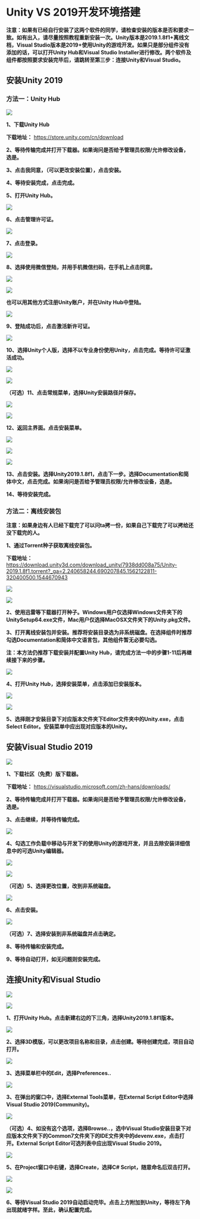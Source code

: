 # Unity VS 2019开发环境搭建

**注意：如果有已经自行安装了这两个软件的同学，请检查安装的版本是否和要求一致。如有出入，请尽量按照教程重新安装一次。Unity版本是2019.1.8f1+离线文档，Visual Studio版本是2019+使用Unity的游戏开发。如果只是部分组件没有添加的话，可以打开Unity Hub和Visual Studio Installer进行修改。两个软件及组件都按照要求安装完毕后，请跳转至第三步：连接Unity和Visual Studio。**

## 安装Unity 2019
 
### 方法一：Unity Hub

 ![](https://github.com/MilkyW/LearnUnityEveryday/blob/master/Pictures/UnityVS2019/1-01.png?raw=true)

**1、下载Unity Hub**

**下载地址：** https://store.unity.com/cn/download

**2、等待传输完成并打开下载器。如果询问是否给予管理员权限/允许修改设备，选是。**

**3、点击我同意，（可以更改安装位置），点击安装。**

**4、等待安装完成，点击完成。**

**5、打开Unity Hub。**

 ![](https://github.com/MilkyW/LearnUnityEveryday/blob/master/Pictures/UnityVS2019/1-02.png?raw=true)

**6、点击管理许可证。**

 ![](https://github.com/MilkyW/LearnUnityEveryday/blob/master/Pictures/UnityVS2019/1-03.png?raw=true)

**7、点击登录。**

 ![](https://github.com/MilkyW/LearnUnityEveryday/blob/master/Pictures/UnityVS2019/1-04.png?raw=true)

**8、选择使用微信登陆，并用手机微信扫码，在手机上点击同意。**
 
 ![](https://github.com/MilkyW/LearnUnityEveryday/blob/master/Pictures/UnityVS2019/1-05.png?raw=true)

 ![](https://github.com/MilkyW/LearnUnityEveryday/blob/master/Pictures/UnityVS2019/1-06.png?raw=true)

**也可以用其他方式注册Unity账户，并在Unity Hub中登陆。**

 ![](https://github.com/MilkyW/LearnUnityEveryday/blob/master/Pictures/UnityVS2019/1-07.png?raw=true)

**9、登陆成功后，点击激活新许可证。**

![](https://github.com/MilkyW/LearnUnityEveryday/blob/master/Pictures/UnityVS2019/1-08.png?raw=true)

**10、选择Unity个人版，选择不以专业身份使用Unity，点击完成。等待许可证激活成功。**

![](https://github.com/MilkyW/LearnUnityEveryday/blob/master/Pictures/UnityVS2019/1-09.png?raw=true)

![](https://github.com/MilkyW/LearnUnityEveryday/blob/master/Pictures/UnityVS2019/1-10.png?raw=true)

**（可选）11、点击常规菜单，选择Unity安装路径并保存。**

![](https://github.com/MilkyW/LearnUnityEveryday/blob/master/Pictures/UnityVS2019/1-11.png?raw=true)

![](https://github.com/MilkyW/LearnUnityEveryday/blob/master/Pictures/UnityVS2019/1-12.png?raw=true)
 
**12、返回主界面。点击安装菜单。**

![](https://github.com/MilkyW/LearnUnityEveryday/blob/master/Pictures/UnityVS2019/1-13.png?raw=true)
 
![](https://github.com/MilkyW/LearnUnityEveryday/blob/master/Pictures/UnityVS2019/1-14.png?raw=true)

![](https://github.com/MilkyW/LearnUnityEveryday/blob/master/Pictures/UnityVS2019/1-15.png?raw=true)
 
**13、点击安装。选择Unity2019.1.8f1，点击下一步。选择Documentation和简体中文，点击完成。如果询问是否给予管理员权限/允许修改设备，选是。**

**14、等待安装完成。**

### 方法二：离线安装包

**注意：如果身边有人已经下载完了可以问ta拷一份，如果自己下载完了可以拷给还没下载完的人。**

**1、通过Torrent种子获取离线安装包。**

**下载地址：** https://download.unity3d.com/download_unity/7938dd008a75/Unity-2019.1.8f1.torrent?_ga=2.240658244.690207845.1562122811-320400500.1544670943

![](https://github.com/MilkyW/LearnUnityEveryday/blob/master/Pictures/UnityVS2019/1-16.png?raw=true)

![](https://github.com/MilkyW/LearnUnityEveryday/blob/master/Pictures/UnityVS2019/1-17.png?raw=true)

**2、使用迅雷等下载器打开种子。Windows用户仅选择Windows文件夹下的UnitySetup64.exe文件，Mac用户仅选择MacOSX文件夹下的Unity.pkg文件。**

**3、打开离线安装包并安装。推荐将安装目录选为非系统磁盘。在选择组件时推荐勾选Documentation和简体中文语言包，其他组件暂无必要勾选。**

**注：本方法仍推荐下载安装并配置Unity Hub，请完成方法一中的步骤1-11后再继续接下来的步骤。**

![](https://github.com/MilkyW/LearnUnityEveryday/blob/master/Pictures/UnityVS2019/1-18.png?raw=true)

**4、打开Unity Hub，选择安装菜单，点击添加已安装版本。**

![](https://github.com/MilkyW/LearnUnityEveryday/blob/master/Pictures/UnityVS2019/1-19.png?raw=true)

![](https://github.com/MilkyW/LearnUnityEveryday/blob/master/Pictures/UnityVS2019/1-20.png?raw=true)

**5、选择刚才安装目录下对应版本文件夹下Editor文件夹中的Unity.exe，点击Select Editor。安装菜单中应出现对应版本的Unity。**

## 安装Visual Studio 2019
 
![](https://github.com/MilkyW/LearnUnityEveryday/blob/master/Pictures/UnityVS2019/2-01.png?raw=true)
 
**1、下载社区（免费）版下载器。**

**下载地址：** https://visualstudio.microsoft.com/zh-hans/downloads/

**2、等待传输完成并打开下载器。如果询问是否给予管理员权限/允许修改设备，选是。**

**3、点击继续，并等待传输完成。**

![](https://github.com/MilkyW/LearnUnityEveryday/blob/master/Pictures/UnityVS2019/2-02.png?raw=true)
 
**4、勾选工作负载中移动与开发下的使用Unity的游戏开发，并且去除安装详细信息中的可选Unity编辑器。**

![](https://github.com/MilkyW/LearnUnityEveryday/blob/master/Pictures/UnityVS2019/2-03.png?raw=true)

![](https://github.com/MilkyW/LearnUnityEveryday/blob/master/Pictures/UnityVS2019/2-04.png?raw=true)
 
**（可选）5、选择更改位置，改到非系统磁盘。**

![](https://github.com/MilkyW/LearnUnityEveryday/blob/master/Pictures/UnityVS2019/2-05.png?raw=true)
 
**6、点击安装。**

 ![](https://github.com/MilkyW/LearnUnityEveryday/blob/master/Pictures/UnityVS2019/2-06.png?raw=true)

**（可选）7、选择安装到非系统磁盘并点击确定。**

**8、等待传输和安装完成。**

**9、等待自动打开，如无问题则安装完成。**

## 连接Unity和Visual Studio

 ![](https://github.com/MilkyW/LearnUnityEveryday/blob/master/Pictures/UnityVS2019/3-01.png?raw=true)

 ![](https://github.com/MilkyW/LearnUnityEveryday/blob/master/Pictures/UnityVS2019/3-02.png?raw=true)

**1、打开Unity Hub。点击新建右边的下三角，选择Unity2019.1.8f1版本。**

![](https://github.com/MilkyW/LearnUnityEveryday/blob/master/Pictures/UnityVS2019/3-03.png?raw=true)

**2、选择3D模版，可以更改项目名称和目录，点击创建。等待创建完成，项目自动打开。**

![](https://github.com/MilkyW/LearnUnityEveryday/blob/master/Pictures/UnityVS2019/3-04.png?raw=true)

**3、选择菜单栏中的Edit，选择Preferences..**

![](https://github.com/MilkyW/LearnUnityEveryday/blob/master/Pictures/UnityVS2019/3-05.png?raw=true)

**3、在弹出的窗口中，选择External Tools菜单，在External Script Editor中选择Visual Studio 2019(Community)。**

![](https://github.com/MilkyW/LearnUnityEveryday/blob/master/Pictures/UnityVS2019/3-06.png?raw=true)

**（可选）4、如没有这个选项，选择Browse..，选中Visual Studio安装目录下对应版本文件夹下的Common7文件夹下的IDE文件夹中的devenv.exe，点击打开。External Script Editor可选列表中应出现Visual Studio 2019。**

![](https://github.com/MilkyW/LearnUnityEveryday/blob/master/Pictures/UnityVS2019/3-07.png?raw=true)

**5、在Project窗口中右键，选择Create，选择C# Script，随意命名后双击打开。**

![](https://github.com/MilkyW/LearnUnityEveryday/blob/master/Pictures/UnityVS2019/3-08.png?raw=true)

![](https://github.com/MilkyW/LearnUnityEveryday/blob/master/Pictures/UnityVS2019/3-09.png?raw=true)

**6、等待Visual Studio 2019自动启动完毕。点击上方附加到Unity，等待左下角出现就绪字样。至此，确认配置完成。**